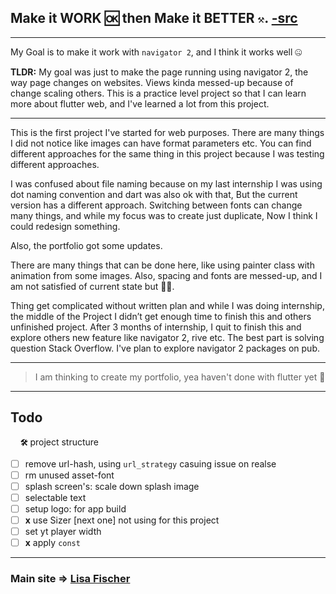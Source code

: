 ## Make it WORK 🆗 then Make it BETTER `⚒`. [-src](http://vadivel.blogspot.com/2017/06/make-it-work-then-make-it-better.html)

---

My Goal is to make it work with `navigator 2`, and I think it works well 🤐

**TLDR:** My goal was just to make the page running using navigator 2, the way page changes on websites. Views kinda messed-up because of change scaling others. This is a practice level project so that I can learn more about flutter web, and I've learned a lot from this project.

---

This is the first project I've started for web purposes. There are many things I did not notice like images can have format parameters etc. You can find different approaches for the same thing in this project because I was testing different approaches.

I was confused about file naming because on my last internship I was using dot naming convention and dart was also ok with that, But the current version has a different approach. Switching between fonts can change many things, and while my focus was to create just duplicate, Now I think I could redesign something.

Also, the portfolio got some updates.

There are many things that can be done here, like using painter class with animation from some images. Also, spacing and fonts are messed-up, and I am not satisfied of current state but 🤘😅.

Thing get complicated without written plan and while I was doing internship, the middle of the Project I didn’t get enough time to finish this and others unfinished project. After 3 months of internship, I quit to finish this and explore others new feature like navigator 2, rive etc. The best part is solving question Stack Overflow. I've plan to explore navigator 2 packages on pub.

---

> I am thinking to create my portfolio, yea haven't done with flutter yet 🙂

---

## Todo
&nbsp;&nbsp;&nbsp; **`🛠`** project structure

- [ ] remove url-hash, using `url_strategy` casuing issue on realse
- [ ] rm unused asset-font
- [ ] splash screen's: scale down splash image
- [ ] selectable text
- [ ] setup logo: for app build
- [ ] **x** use Sizer [next one] not using for this project
- [ ] set yt player width
- [ ] **x** apply `const`

---

### Main site => [Lisa Fischer](http://www.lisasuefischer.com/)
